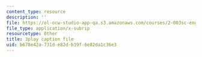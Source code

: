 ```yaml
---
content_type: resource
description: ''
file: https://ol-ocw-studio-app-qa.s3.amazonaws.com/courses/2-003sc-engineering-dynamics-fall-2011/b678e42a731de82db39f6e82da1c36e3_YZ9y4zcfCPs.srt
file_type: application/x-subrip
resourcetype: Other
title: 3play caption file
uid: b678e42a-731d-e82d-b39f-6e82da1c36e3
---
```

